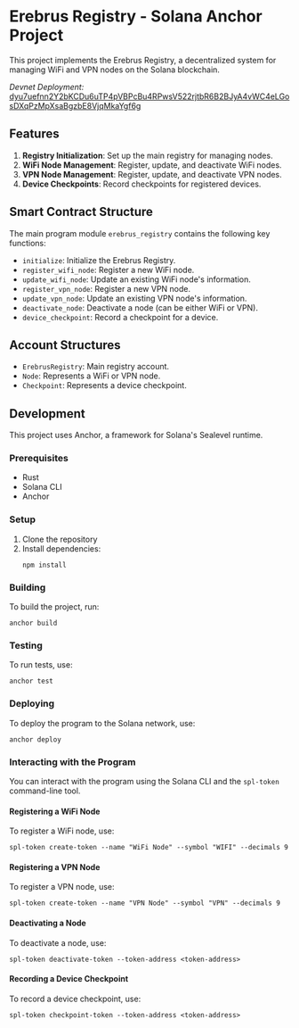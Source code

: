 # Erebrus Registry - Solana Anchor Project

This project implements the Erebrus Registry, a decentralized system for managing WiFi and VPN nodes on the Solana blockchain.

_Devnet Deployment:_ [dyu7uefnn2Y2bKCDu6uTP4pVBPcBu4RPwsV522rjtbR6B2BJyA4vWC4eLGosDXqPzMpXsaBgzbE8VjqMkaYgf6g](https://explorer.solana.com/tx/dyu7uefnn2Y2bKCDu6uTP4pVBPcBu4RPwsV522rjtbR6B2BJyA4vWC4eLGosDXqPzMpXsaBgzbE8VjqMkaYgf6g?cluster=devnet)

## Features

1. **Registry Initialization**: Set up the main registry for managing nodes.
2. **WiFi Node Management**: Register, update, and deactivate WiFi nodes.
3. **VPN Node Management**: Register, update, and deactivate VPN nodes.
4. **Device Checkpoints**: Record checkpoints for registered devices.

## Smart Contract Structure

The main program module `erebrus_registry` contains the following key functions:

- `initialize`: Initialize the Erebrus Registry.
- `register_wifi_node`: Register a new WiFi node.
- `update_wifi_node`: Update an existing WiFi node's information.
- `register_vpn_node`: Register a new VPN node.
- `update_vpn_node`: Update an existing VPN node's information.
- `deactivate_node`: Deactivate a node (can be either WiFi or VPN).
- `device_checkpoint`: Record a checkpoint for a device.

## Account Structures

- `ErebrusRegistry`: Main registry account.
- `Node`: Represents a WiFi or VPN node.
- `Checkpoint`: Represents a device checkpoint.

## Development

This project uses Anchor, a framework for Solana's Sealevel runtime.

### Prerequisites

- Rust
- Solana CLI
- Anchor

### Setup

1. Clone the repository
2. Install dependencies:
   ```
   npm install
   ```

### Building

To build the project, run:

```
anchor build
```

### Testing

To run tests, use:

```
anchor test
```

### Deploying

To deploy the program to the Solana network, use:

```
anchor deploy
```

### Interacting with the Program

You can interact with the program using the Solana CLI and the `spl-token` command-line tool.

#### Registering a WiFi Node

To register a WiFi node, use:

```
spl-token create-token --name "WiFi Node" --symbol "WIFI" --decimals 9
```

#### Registering a VPN Node

To register a VPN node, use:

```
spl-token create-token --name "VPN Node" --symbol "VPN" --decimals 9
```

#### Deactivating a Node

To deactivate a node, use:

```
spl-token deactivate-token --token-address <token-address>
```

#### Recording a Device Checkpoint

To record a device checkpoint, use:

```
spl-token checkpoint-token --token-address <token-address>
```
